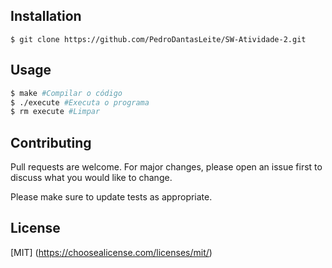 ## Installation
```
$ git clone https://github.com/PedroDantasLeite/SW-Atividade-2.git
```

## Usage
```bash
$ make #Compilar o código
$ ./execute #Executa o programa
$ rm execute #Limpar
```

## Contributing
Pull requests are welcome. For major changes, please open an issue first to discuss what you would like to change.

Please make sure to update tests as appropriate.

## License
[MIT]
(https://choosealicense.com/licenses/mit/)
